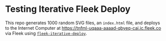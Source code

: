 # Testing Iterative Fleek Deploy

This repo generates 1000 random SVG files, an `index.html` file, and deploys to the Internet Computer at https://tnfml-uqaaa-aaaad-qbyeq-cai.ic.fleek.co via Fleek using [`fleek-iterative-deploy`](https://www.npmjs.com/package/fleek-iterative-deploy).

